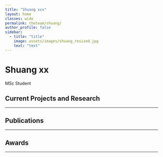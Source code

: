 ```yaml
---
title: "Shuang xxx"
layout: home
classes: wide
permalink: theteam/shuang/
author_profile: false
sidebar:
  - title: "title"
    image: assets/images/shuang_resized.jpg
    text: "text"
---
```


# Shuang xx

MSc Student
## Current Projects and Research
---

## Publications
---

## Awards
---
